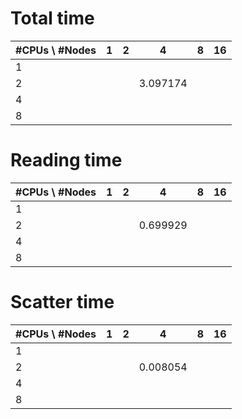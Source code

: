# Total time
| #CPUs \ #Nodes   | 1  | 2 | 4 | 8 | 16 |
|---|---|---|---|---|---|
| 1 |   |   |   |   |   |
| 2 |   |   | 3.097174 |   |   |
| 4 |   |   |   |   |   |
| 8 |   |   |   |   |   |

# Reading time
| #CPUs \ #Nodes   | 1  | 2 | 4 | 8 | 16 |
|---|---|---|---|---|---|
| 1 | |   |   |   |   |
| 2 |   |   | 0.699929 |   |   |
| 4 |   |   |   |   |   |
| 8 |   |   |   |   |   |

# Scatter time
| #CPUs \ #Nodes   | 1  | 2 | 4 | 8 | 16 |
|---|---|---|---|---|---|
| 1 | |   |   |   |   |
| 2 |   |   | 0.008054 |   |   |
| 4 |   |   |   |   |   |
| 8 |   |   |   |   |   |